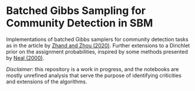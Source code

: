 # Batched Gibbs Sampling for Community Detection in SBM
 Implementations of batched Gibbs samplers for community detection tasks as in the article by [Zhand and Zhou (2020)](https://www.researchgate.net/publication/320754673_Theoretical_and_Computational_Guarantees_of_Mean_Field_Variational_Inference_for_Community_Detection).
 Further extensions to a Dirichlet prior on the assignment probabilities, inspired by some methods presented by [Neal (2000)](https://www.jstor.org/stable/1390653).

 *Disclaimer*: this repository is a work in progress, and the notebooks are mostly unrefined analysis that serve the purpose of identifying criticities and extensions of the algorithms. 
